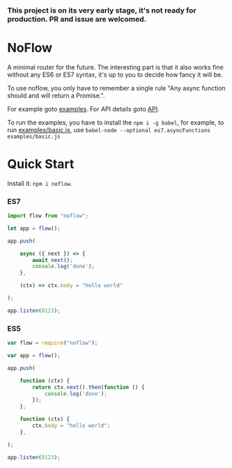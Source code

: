 ### This project is on its very early stage, it's not ready for production. PR and issue are welcomed.

# NoFlow

A minimal router for the future.
The interesting part is that it also works fine without any ES6 or ES7 syntax,
it's up to you to decide how fancy it will be.

To use noflow, you only have to remember a single rule "Any async function should and will return a Promise.".

For example goto [examples](examples).
For API details goto [API](https://github.com/ysmood/nokit#flowmiddlewares-opts).

To run the examples, you have to install the `npm i -g babel`, for
example, to run [examples/basic.js](examples/basic.js), use
`babel-node --optional es7.asyncFunctions examples/basic.js`


# Quick Start

Install it: `npm i noflow`.

### ES7

```javascript
import flow from "noflow";

let app = flow();

app.push(

    async ({ next }) => {
        await next();
        console.log('done');
    },

    (ctx) => ctx.body = "hello world"

);

app.listen(8123);
```

### ES5

```javascript
var flow = require("noflow");

var app = flow();

app.push(

    function (ctx) {
        return ctx.next().then(function () {
            console.log('done');
        });
    },

    function (ctx) {
        ctx.body = "hello world";
    },

);

app.listen(8123);
```
